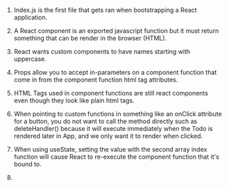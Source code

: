 1) Index.js is the first file that gets ran when bootstrapping a React application.

2) A React component is an exported javascript function but it must return something that can be render in the browser (HTML).

3) React wants custom components to have names starting with uppercase.

4) Props allow you to accept in-parameters on a component function that come in from the component function html tag attributes.

5) HTML Tags used in component functions are still react components even though they look like plain html tags.

6) When pointing to custom functions in something like an onClick attribute for a button, you do not want to call the method directly such as deleteHandler() because it will execute immediately when the Todo is rendered later in App, and we only want it to render when clicked.

7) When using useState, setting the value with the second array index function will cause React to re-execute the component function that it's bound to.

8)